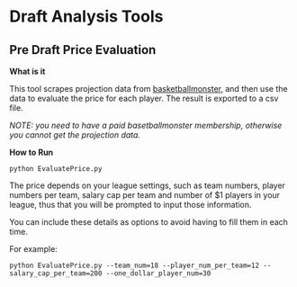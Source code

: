 # Draft Analysis Tools

## Pre Draft Price Evaluation

**What is it**

This tool scrapes projection data from [basketballmonster](https://basketballmonster.com/Projections.aspx), and then use the data to evaluate the price for each player. The result is exported to a csv file.

*NOTE:*
*you need to have a paid basetballmonster membership, otherwise you cannot get the projection data.*


**How to Run**

`python EvaluatePrice.py`

The price depends on your league settings, such as team numbers, player numbers per team, salary cap per team and number of $1 players in your league, thus that you will be prompted to input those information.

You can include these details as options to avoid having to fill them in each time. 

For example:

`python EvaluatePrice.py --team_num=18 --player_num_per_team=12 --salary_cap_per_team=200 --one_dollar_player_num=30`
